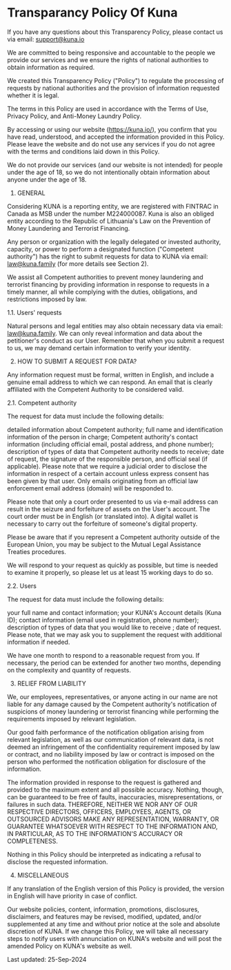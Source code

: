 # Transparancy  Policy Of Kuna

If you have any questions about this Transparency Policy, please contact us via email: support@kuna.io

We are committed to being responsive and accountable to the people we provide our services and we ensure the rights of national authorities to obtain information as required.

We created this Transparency Policy ("Policy") to regulate the processing of requests by national authorities and the provision of information requested whether it is legal.

The terms in this Policy are used in accordance with the Terms of Use, Privacy Policy, and Anti-Money Laundry Policy.

By accessing or using our website (https://kuna.io/), you confirm that you have read, understood, and accepted the information provided in this Policy. Please leave the website and do not use any services if you do not agree with the terms and conditions laid down in this Policy.

We do not provide our services (and our website is not intended) for people under the age of 18, so we do not intentionally obtain information about anyone under the age of 18.

1. GENERAL

Considering KUNA is a reporting entity, we are registered with FINTRAC in Canada as MSB under the number M224000087. Kuna is also an obliged entity according to the Republic of Lithuania's Law on the Prevention of Money Laundering and Terrorist Financing.

Any person or organization with the legally delegated or invested authority, capacity, or power to perform a designated function ("Competent authority") has the right to submit requests for data to KUNA via email: law@kuna.family (for more details see Section 2).

We assist all Сompetent authorities to prevent money laundering and terrorist financing by providing information in response to requests in a timely manner, all while complying with the duties, obligations, and restrictions imposed by law.

1.1. Users' requests

Natural persons and legal entities may also obtain necessary data via email: law@kuna.family. We can only reveal information and data about the petitioner's conduct as our User. Remember that when you submit a request to us, we may demand certain information to verify your identity.

2. HOW TO SUBMIT A REQUEST FOR DATA?

Any information request must be formal, written in English, and include a genuine email address to which we can respond. An email that is clearly affiliated with the Competent Authority to be considered valid.

2.1. Competent authority

The request for data must include the following details:

detailed information about Competent authority;
full name and identification information of the person in charge;
Competent authority's contact information (including official email, postal address, and phone number);
description of types of data that Competent authority needs to receive;
date of request, the signature of the responsible person, and official seal (if applicable).
Please note that we require a judicial order to disclose the information in respect of a certain account unless express consent has been given by that user. Only emails originating from an official law enforcement email address (domain) will be responded to.

Please note that only a court order presented to us via e-mail address can result in the seizure and forfeiture of assets on the User's account. The court order must be in English (or translated into). A digital wallet is necessary to carry out the forfeiture of someone's digital property.

Please be aware that if you represent a Competent authority outside of the European Union, you may be subject to the Mutual Legal Assistance Treaties procedures.

We will respond to your request as quickly as possible, but time is needed to examine it properly, so please let us at least 15 working days to do so.

2.2. Users

The request for data must include the following details:

your full name and contact information;
your KUNA's Account details (Kuna ID);
contact information (email used in registration, phone number);
description of types of data that you would like to receive ;
date of request.
Please note, that we may ask you to supplement the request with additional information if needed.

We have one month to respond to a reasonable request from you. If necessary, the period can be extended for another two months, depending on the complexity and quantity of requests.

3. RELIEF FROM LIABILITY

We, our employees, representatives, or anyone acting in our name are not liable for any damage caused by the Competent authority's notification of suspicions of money laundering or terrorist financing while performing the requirements imposed by relevant legislation.

Our good faith performance of the notification obligation arising from relevant legislation, as well as our communication of relevant data, is not deemed an infringement of the confidentiality requirement imposed by law or contract, and no liability imposed by law or contract is imposed on the person who performed the notification obligation for disclosure of the information.

The information provided in response to the request is gathered and provided to the maximum extent and all possible accuracy. Nothing, though, can be guaranteed to be free of faults, inaccuracies, misrepresentations, or failures in such data. THEREFORE, NEITHER WE NOR ANY OF OUR RESPECTIVE DIRECTORS, OFFICERS, EMPLOYEES, AGENTS, OR OUTSOURCED ADVISORS MAKE ANY REPRESENTATION, WARRANTY, OR GUARANTEE WHATSOEVER WITH RESPECT TO THE INFORMATION AND, IN PARTICULAR, AS TO THE INFORMATION'S ACCURACY OR COMPLETENESS.

Nothing in this Policy should be interpreted as indicating a refusal to disclose the requested information.

4. MISCELLANEOUS

If any translation of the English version of this Policy is provided, the version in English will have priority in case of conflict.

Our website policies, content, information, promotions, disclosures, disclaimers, and features may be revised, modified, updated, and/or supplemented at any time and without prior notice at the sole and absolute discretion of KUNA. If we change this Policy, we will take all necessary steps to notify users with annunciation on KUNA's website and will post the amended Policy on KUNA's website as well.

Last updated: 25-Sep-2024
